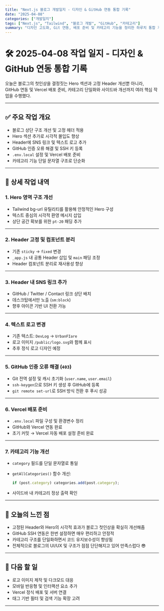 ```yaml
---
title: "Next.js 블로그 개발일지 - 디자인 & GitHub 연동 통합 기록"
date: "2025-04-08"
categories: ["개발일지"]
tags: ["Next.js", "Tailwind", "블로그 개발", "GitHub", "카테고리"]
summary: "디자인 고도화, Git 연동, 배포 준비 및 카테고리 기능을 정리한 하루치 통합 개발 일지입니다."
---
```


# 🛠️ 2025-04-08 작업 일지 - 디자인 & GitHub 연동 통합 기록

오늘은 블로그의 첫인상을 결정짓는 Hero 섹션과 고정 Header 개선뿐 아니라,  
GitHub 연동 및 Vercel 배포 준비, 카테고리 단일화와 사이드바 개선까지 여러 핵심 작업을 수행했다.

---

## ✅ 주요 작업 개요

- 블로그 상단 구조 개선 및 고정 헤더 적용
- Hero 섹션 추가로 시각적 몰입도 향상
- Header에 SNS 링크 및 텍스트 로고 추가
- GitHub 인증 오류 해결 및 SSH 키 등록
- `.env.local` 설정 및 Vercel 배포 준비
- 카테고리 기능 단일 문자열 구조로 단순화

---

## 🎯 상세 작업 내역

### 1. Hero 영역 구조 개선

- Tailwind bg-url 유틸리티를 활용해 안정적인 Hero 구성
- 텍스트 중심의 시각적 환영 메시지 삽입
- 상단 공간 확보를 위한 `pt-20` 패딩 추가

---

### 2. Header 고정 및 컴포넌트 분리

- 기존 `sticky` → `fixed` 변경
- `_app.js` 내 공통 Header 삽입 및 `main` 패딩 조정
- Header 컴포넌트 분리로 재사용성 향상

---

### 3. Header 내 SNS 링크 추가

- GitHub / Twitter / Contact 링크 상단 배치
- 데스크탑에서만 노출 (`sm:block`)
- 향후 아이콘 기반 UI 전환 가능

---

### 4. 텍스트 로고 변경

- 기존 텍스트: `DevLog` → `UrbanFIare`
- 로고 이미지 `/public/logo.svg`와 함께 표시
- 추후 정식 로고 디자인 예정

---

### 5. GitHub 인증 오류 해결 (`403`)

- Git 전역 설정 및 캐시 초기화 (`user.name`, `user.email`)
- `ssh-keygen`으로 SSH 키 생성 후 GitHub에 등록
- `git remote set-url`로 SSH 방식 전환 후 푸시 성공

---

### 6. Vercel 배포 준비

- `.env.local` 파일 구성 및 환경변수 정리
- GitHub와 Vercel 연동 완료
- 초기 커밋 → Vercel 자동 배포 설정 준비 완료

---

### 7. 카테고리 기능 개선

- `category` 필드를 단일 문자열로 통일
- `getAllCategories()` 함수 개선:

  ```js
  if (post.category) categories.add(post.category);
  ```

- 사이드바 내 카테고리 정상 출력 확인

---

## 📌 오늘의 느낀 점

- 고정된 Header와 Hero의 시각적 효과가 블로그 첫인상을 확실히 개선해줌
- GitHub SSH 연동은 한번 설정하면 매우 편리하고 안정적
- 카테고리 구조를 단일화하면서 코드 유지보수성이 향상됨
- 전체적으로 블로그의 UI/UX 및 구조가 점점 단단해지고 있어 만족스럽다 😎

---

## 📅 다음 할 일

- 로고 이미지 제작 및 다크모드 대응
- 모바일 반응형 및 인터랙션 요소 추가
- Vercel 정식 배포 및 서버 연결
- 태그 기반 필터 및 검색 기능 확장 고려

---
